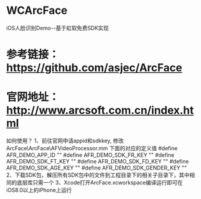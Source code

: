 # WCArcFace
iOS人脸识别Demo--基于虹软免费SDK实现
# 参考链接：<https://github.com/asjec/ArcFace>
# 官网地址：<http://www.arcsoft.com.cn/index.html>
如何使用？
1、前往官网申请appid和sdkkey, 修改 ArcFace\ArcFace\AFVideoProcessor.mm 下面的对应的定义值
#define AFR_DEMO_APP_ID                       ""
#define AFR_DEMO_SDK_FR_KEY                   ""
#define AFR_DEMO_SDK_FT_KEY                   ""
#define AFR_DEMO_SDK_FD_KEY                   ""
#define AFR_DEMO_SDK_AGE_KEY                  ""
#define AFR_DEMO_SDK_GENDER_KEY               ""
2、下载SDK包，解压所有SDK包中的文件到工程目录下的相关子目录下，其中相同的底层库只需一个
3、Xcode打开ArcFace.xcworkspace编译运行即可在iOS8.0以上的iPhone上运行
